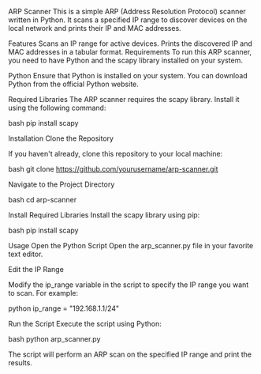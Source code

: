 ARP Scanner
This is a simple ARP (Address Resolution Protocol) scanner written in Python. It scans a specified IP range to discover devices on the local network and prints their IP and MAC addresses.

Features
Scans an IP range for active devices.
Prints the discovered IP and MAC addresses in a tabular format.
Requirements
To run this ARP scanner, you need to have Python and the scapy library installed on your system.

Python
Ensure that Python is installed on your system. You can download Python from the official Python website.

Required Libraries
The ARP scanner requires the scapy library. Install it using the following command:

bash
pip install scapy


Installation
Clone the Repository

If you haven't already, clone this repository to your local machine:

bash
git clone https://github.com/yourusername/arp-scanner.git

Navigate to the Project Directory

bash
cd arp-scanner

Install Required Libraries
Install the scapy library using pip:

bash
pip install scapy

Usage
Open the Python Script
Open the arp_scanner.py file in your favorite text editor.

Edit the IP Range

Modify the ip_range variable in the script to specify the IP range you want to scan. For example:

python
ip_range = "192.168.1.1/24"

Run the Script
Execute the script using Python:

bash
python arp_scanner.py

The script will perform an ARP scan on the specified IP range and print the results.